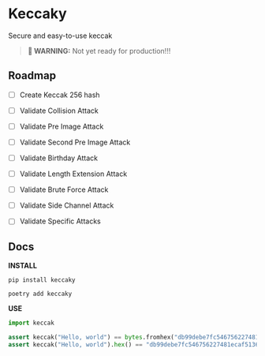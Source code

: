 # Keccaky

Secure and easy-to-use keccak

> **🚨 WARNING:** Not yet ready for production!!!


## Roadmap

- [ ] Create Keccak 256 hash
- [ ] Validate Collision Attack
- [ ] Validate Pre Image Attack
- [ ] Validate Second Pre Image Attack
- [ ] Validate Birthday Attack
- [ ] Validate Length Extension Attack
- [ ] Validate Brute Force Attack
- [ ] Validate Side Channel Attack
- [ ] Validate Specific Attacks


## Docs

**INSTALL**

```
pip install keccaky
```

```
poetry add keccaky
```

**USE**


```python
import keccak

assert keccak("Hello, world") == bytes.fromhex("db99debe7fc546756227481ecaf5136f5b86180d99c5666a14421367c7187e5c")
assert keccak("Hello, world").hex() == "db99debe7fc546756227481ecaf5136f5b86180d99c5666a14421367c7187e5c"
```
